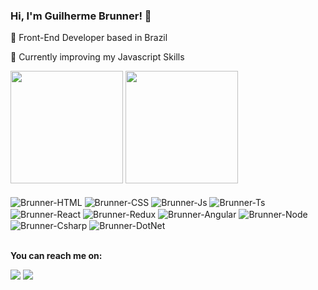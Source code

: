 ### Hi, I'm Guilherme Brunner! 👋

🔭 Front-End Developer based in Brazil

🌱 Currently improving my Javascript Skills

 <div>
  <a href="https://github.com/sgtbrunner"></a>
  <img height="180em" src="https://github-readme-stats.vercel.app/api?username=sgtbrunner&show_icons=true&theme=dracula&include_all_commits=true&count_private=true"/>
  <img height="180em" src="https://github-readme-stats.vercel.app/api/top-langs/?username=sgtbrunner&layout=compact&langs_count=7&theme=dracula"/>
</div>
 
<div style="display: inline_block"><br>
  <img align="center" alt="Brunner-HTML"src="https://img.shields.io/badge/HTML5-E34F26?style=for-the-badge&logo=html5&logoColor=white">
  <img align="center" alt="Brunner-CSS" src="https://img.shields.io/badge/CSS3-1572B6?style=for-the-badge&logo=css3&logoColor=white">
  <img align="center" alt="Brunner-Js" src="https://img.shields.io/badge/JavaScript-F7DF1E?style=for-the-badge&logo=javascript&logoColor=black">
  <img align="center" alt="Brunner-Ts" src="https://img.shields.io/badge/TypeScript-007ACC?style=for-the-badge&logo=typescript&logoColor=white">
  <img align="center" alt="Brunner-React" src="https://img.shields.io/badge/React-20232A?style=for-the-badge&logo=react&logoColor=61DAFB">
  <img align="center" alt="Brunner-Redux" src="https://img.shields.io/badge/Redux-593D88?style=for-the-badge&logo=redux&logoColor=white">
  <img align="center" alt="Brunner-Angular" src="https://img.shields.io/badge/Angular-DD0031?style=for-the-badge&logo=angular&logoColor=white">
  <img align="center" alt="Brunner-Node" src="https://img.shields.io/badge/Node.js-43853D?style=for-the-badge&logo=node.js&logoColor=white">
  <img align="center" alt="Brunner-Csharp" src="https://img.shields.io/badge/C%23-239120?style=for-the-badge&logo=c-sharp&logoColor=white">
  <img align="center" alt="Brunner-DotNet" src="https://img.shields.io/badge/.NET-5C2D91?style=for-the-badge&logo=.net&logoColor=white">
</div>
<br/>

<b>You can reach me on:</b>
<div> 
  <a href = "mailto:guilherme.brunner@gmail.com"><img src="https://img.shields.io/badge/-Gmail-%23333?style=for-the-badge&logo=gmail&logoColor=white"      target="_blank"></a>
  <a href="https://www.linkedin.com/in/guilherme-brunner" target="_blank"><img src="https://img.shields.io/badge/-LinkedIn-%230077B5?style=for-the-badge&logo=linkedin&logoColor=white" target="_blank"></a> 
</div>

<!--
**sgtbrunner/sgtbrunner** is a ✨ _special_ ✨ repository because its `README.md` (this file) appears on your GitHub profile.

Here are some ideas to get you started:

- 🔭 I’m currently working on ...
- 👯 I’m looking to collaborate on ...
- 🤔 I’m looking for help with ...
- 💬 Ask me about ...
- 
- 😄 Pronouns: ...
- ⚡ Fun fact: ...
-->
